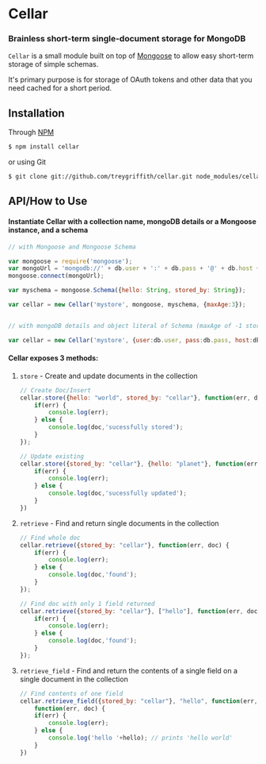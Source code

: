 Cellar
==============
### Brainless short-term single-document storage for MongoDB

`Cellar` is a small module built on top of [Mongoose](http://www.mongoosejs.com) to allow easy short-term storage of simple schemas.

It's primary purpose is for storage of OAuth tokens and other data that you need cached for a short period.

Installation
-------------

Through [NPM](http://www.npmjs.org)
``` bash
$ npm install cellar
```

 or using Git
``` bash
$ git clone git://github.com/treygriffith/cellar.git node_modules/cellar/
```

API/How to Use
-----------

#### Instantiate Cellar with a collection name, mongoDB details or a Mongoose instance, and a schema

``` javascript
// with Mongoose and Mongoose Schema

var mongoose = require('mongoose');
var mongoUrl = 'mongodb://' + db.user + ':' + db.pass + '@' + db.host + ':' + db.port + '/' + db.name;
mongoose.connect(mongoUrl);

var myschema = mongoose.Schema({hello: String, stored_by: String});

var cellar = new Cellar('mystore', mongoose, myschema, {maxAge:3});


// with mongoDB details and object literal of Schema (maxAge of -1 stores docs forever)

var cellar = new Cellar('mystore', {user:db.user, pass:db.pass, host:db.host, port:db.port, name:db.name}, {hello: String, stored_by: String}, {maxAge:-1});
```

#### Cellar exposes 3 methods:

1. `store` - Create and update documents in the collection

	``` javascript
	// Create Doc/Insert
	cellar.store({hello: "world", stored_by: "cellar"}, function(err, doc) {
		if(err) {
			console.log(err);
		} else {
			console.log(doc,'sucessfully stored');
		}
	});

	// Update existing
	cellar.store({stored_by: "cellar"}, {hello: "planet"}, function(err, doc) {
		if(err) {
			console.log(err);
		} else {
			console.log(doc,'sucessfully updated');
		}
	})
	```

2. `retrieve` - Find and return single documents in the collection

	``` javascript
	// Find whole doc
	cellar.retrieve({stored_by: "cellar"}, function(err, doc) {
		if(err) {
			console.log(err);
		} else {
			console.log(doc,'found');
		}
	});

	// Find doc with only 1 field returned
	cellar.retrieve({stored_by: "cellar"}, ["hello"], function(err, doc) {
		if(err) {
			console.log(err);
		} else {
			console.log(doc,'found');
		}
	});
	```

3. `retrieve_field` - Find and return the contents of a single field on a single document in the collection

	``` javascript
	// Find contents of one field
	cellar.retrieve_field({stored_by: "cellar"}, "hello", function(err, hello) {
		function(err, doc) {
		if(err) {
			console.log(err);
		} else {
			console.log('hello '+hello); // prints 'hello world'
		}
	})
	```
